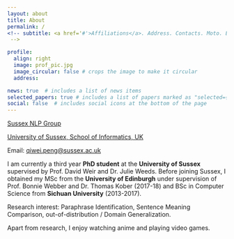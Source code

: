 ```yaml
---
layout: about
title: About
permalink: /
<!-- subtitle: <a href='#'>Affiliations</a>. Address. Contacts. Moto. Etc.
 -->

profile:
  align: right
  image: prof_pic.jpg
  image_circular: false # crops the image to make it circular
  address:

news: true  # includes a list of news items
selected_papers: true # includes a list of papers marked as "selected={true}"
social: false  # includes social icons at the bottom of the page
---
```

[Sussex NLP Group](https://www.sussex.ac.uk/research/centres/ai-research-group/research/nlp)

[University of Sussex, School of Informatics, UK](https://www.sussex.ac.uk/)

Email: qiwei.peng@sussex.ac.uk

I am currently a third year **PhD student** at the **University of Sussex** supervised by Prof. David Weir and Dr. Julie Weeds. Before joining Sussex, I obtained my MSc from the **University of Edinburgh** under supervision of Prof. Bonnie Webber and Dr. Thomas Kober (2017-18) and BSc in Computer Science from **Sichuan University** (2013-2017). 

Research interest: Paraphrase Identification, Sentence Meaning Comparison, out-of-distribution / Domain Generalization.

Apart from research, I enjoy watching anime and playing video games.





<!-- Write your biography here. Tell the world about yourself. Link to your favorite [subreddit](http://reddit.com). You can put a picture in, too. The code is already in, just name your picture `prof_pic.jpg` and put it in the `img/` folder. -->

<!-- Put your address / P.O. box / other info right below your picture. You can also disable any these elements by editing `profile` property of the YAML header of your `_pages/about.md`. Edit `_bibliography/papers.bib` and Jekyll will render your [publications page](/al-folio/publications/) automatically.
 -->
<!-- Link to your social media connections, too. This theme is set up to use [Font Awesome icons](http://fortawesome.github.io/Font-Awesome/) and [Academicons](https://jpswalsh.github.io/academicons/), like the ones below. Add your Facebook, Twitter, LinkedIn, Google Scholar, or just disable all of them.
 -->